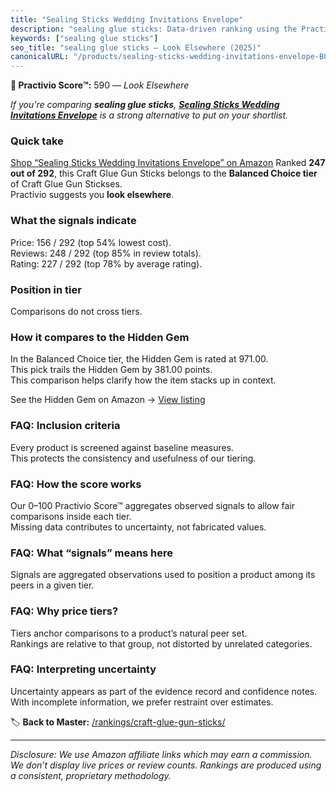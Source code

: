 ```yaml
---
title: "Sealing Sticks Wedding Invitations Envelope"
description: "sealing glue sticks: Data-driven ranking using the Practivio Score™. Positioned by quality, value, demand, findability, momentum."
keywords: ["sealing glue sticks"]
seo_title: "sealing glue sticks — Look Elsewhere (2025)"
canonicalURL: "/products/sealing-sticks-wedding-invitations-envelope-B0C73RPWPR/"
---
```


**🚫 Practivio Score™:** 590 — _Look Elsewhere_


*If you're comparing **sealing glue sticks**, **[Sealing Sticks Wedding Invitations Envelope](https://www.amazon.com/dp/B0C73RPWPR?tag=practivio-20)** is a strong alternative to put on your shortlist.*
### Quick take
[Shop “Sealing Sticks Wedding Invitations Envelope” on Amazon](https://www.amazon.com/dp/B0C73RPWPR?tag=practivio-20)
Ranked **247 out of 292**, this Craft Glue Gun Sticks belongs to the **Balanced Choice tier** of Craft Glue Gun Stickses.  
Practivio suggests you **look elsewhere**.

### What the signals indicate
Price: 156 / 292 (top 54% lowest cost).  
Reviews: 248 / 292 (top 85% in review totals).  
Rating: 227 / 292 (top 78% by average rating).  

### Position in tier
Comparisons do not cross tiers.

### How it compares to the Hidden Gem
In the Balanced Choice tier, the Hidden Gem is rated at 971.00.  
This pick trails the Hidden Gem by 381.00 points.  
This comparison helps clarify how the item stacks up in context.  

See the Hidden Gem on Amazon → [View listing](https://www.amazon.com/dp/B0013CDGT6?tag=practivio-20)

### FAQ: Inclusion criteria
Every product is screened against baseline measures.  
This protects the consistency and usefulness of our tiering.

### FAQ: How the score works
Our 0–100 Practivio Score™ aggregates observed signals to allow fair comparisons inside each tier.  
Missing data contributes to uncertainty, not fabricated values.

### FAQ: What “signals” means here
Signals are aggregated observations used to position a product among its peers in a given tier.

### FAQ: Why price tiers?
Tiers anchor comparisons to a product’s natural peer set.  
Rankings are relative to that group, not distorted by unrelated categories.

### FAQ: Interpreting uncertainty
Uncertainty appears as part of the evidence record and confidence notes.  
With incomplete information, we prefer restraint over estimates.


🏷️ **Back to Master:** [/rankings/craft-glue-gun-sticks/](/rankings/craft-glue-gun-sticks/)

---
_Disclosure: We use Amazon affiliate links which may earn a commission. We don’t display live prices or review counts. Rankings are produced using a consistent, proprietary methodology._
